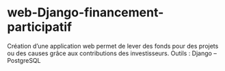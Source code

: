 ﻿# web-Django-financement-participatif
Création d’une application web permet de lever des fonds pour des
projets ou des causes grâce aux contributions des investisseurs.
Outils : Django – PostgreSQL
